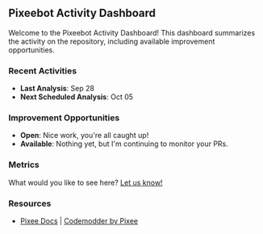## Pixeebot Activity Dashboard

Welcome to the Pixeebot Activity Dashboard! This dashboard summarizes the activity on the repository, including available improvement opportunities.

### Recent Activities

- **Last Analysis**: Sep 28
- **Next Scheduled Analysis**: Oct 05

### Improvement Opportunities

- **Open**: Nice work, you're all caught up!
- **Available**: Nothing yet, but I'm continuing to monitor your PRs.

### Metrics

What would you like to see here? [Let us know!](https://tally.so/r/mYa4Y5)

### Resources

- [Pixee Docs](https://docs.pixee.ai/) | [Codemodder by Pixee](https://codemodder.io/)